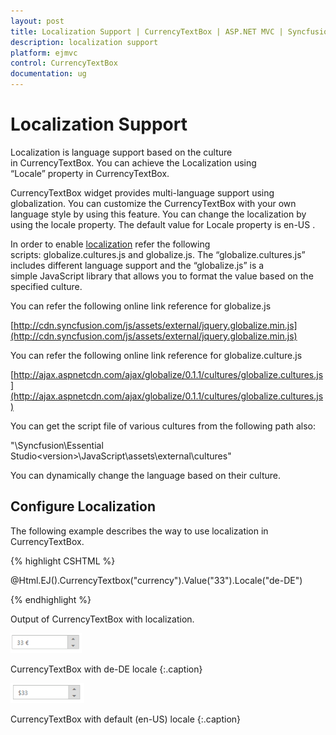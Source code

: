 ```yaml
---
layout: post
title: Localization Support | CurrencyTextBox | ASP.NET MVC | Syncfusion
description: localization support
platform: ejmvc
control: CurrencyTextBox
documentation: ug
---
```


# Localization Support

Localization is language support based on the culture in CurrencyTextBox. You can achieve the Localization using “Locale” property in CurrencyTextBox. 

CurrencyTextBox widget provides multi-language support using globalization. You can customize the CurrencyTextBox with your own language style by using this feature. You can change the localization by using the locale property. The default value for Locale property is en-US .

In order to enable [localization](/aspnetmvc/currencytextbox/localization-support) refer the following scripts: globalize.cultures.js and globalize.js. The “globalize.cultures.js” includes different language support and the “globalize.js” is a simple JavaScript library that allows you to format the value based on the specified culture.

You can refer the following online link reference for globalize.js

[http://cdn.syncfusion.com/js/assets/external/jquery.globalize.min.js](http://cdn.syncfusion.com/js/assets/external/jquery.globalize.min.js)

You can refer the following online link reference for globalize.culture.js

[http://ajax.aspnetcdn.com/ajax/globalize/0.1.1/cultures/globalize.cultures.js](http://ajax.aspnetcdn.com/ajax/globalize/0.1.1/cultures/globalize.cultures.js)

You can get the script file of various cultures from the following path also:

"<Installed Location>\Syncfusion\Essential Studio\<version>\JavaScript\assets\external\cultures"

You can dynamically change the language based on their culture.

## Configure Localization



The following example describes the way to use localization in CurrencyTextBox.

{% highlight CSHTML %}

@Html.EJ().CurrencyTextbox("currency").Value("33").Locale("de-DE")

{% endhighlight %}





Output of CurrencyTextBox with localization.



![](Localization-Support_images/Localization-Support_img1.png)

CurrencyTextBox with de-DE locale
{:.caption}


![](Localization-Support_images/Localization-Support_img2.png)

CurrencyTextBox with default (en-US) locale	
{:.caption}
